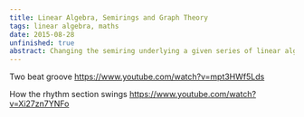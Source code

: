 ```yaml
---
title: Linear Algebra, Semirings and Graph Theory
tags: linear algebra, maths
date: 2015-08-28
unfinished: true
abstract: Changing the semiring underlying a given series of linear algebraic operations is an easy, sound, way to change the semantics of the operations, and thus apply linear algebra to new domains. In this post, I discuss some of the mathematical background for this powerful technique, and demonstrate its usefulness in some non-obvious domains. 
---
```


Two beat groove
https://www.youtube.com/watch?v=mpt3HWf5Lds

How the rhythm section swings
https://www.youtube.com/watch?v=Xi27zn7YNFo